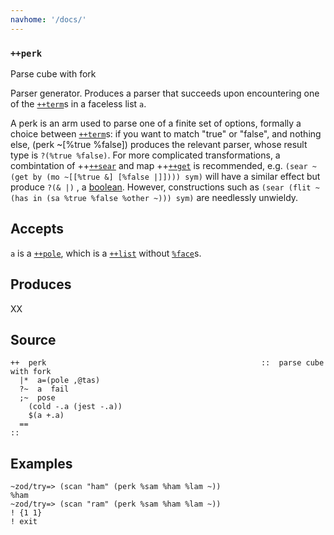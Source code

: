 ```yaml
---
navhome: '/docs/'
---
```


### `++perk`

Parse cube with fork

Parser generator. Produces a parser that succeeds upon encountering one of the
[`++term`]()s in a faceless list `a`.

A perk is an arm used to parse one of a finite set of options, formally a choice
between [`++term`]()s: if you want to match "true" or "false", and nothing else,
(perk ~\[%true %false\]) produces the relevant parser, whose result type is
`?(%true %false)`. For more complicated transformations, a combintation of
++[`++sear`]() and map ++[`++get`]() is recommended, e.g.
`(sear ~(get by (mo ~[[%true &] [%false |]]))) sym)` will have a similar effect
but produce `?(& |)` , a [boolean](). However, constructions such as
`(sear (flit ~(has in (sa %true %false %other ~))) sym)` are needlessly
unwieldy.

## Accepts

`a` is a [`++pole`](), which is a [`++list`]() without [`%face`]()s.

## Produces

XX

## Source

    ++  perk                                                ::  parse cube with fork
      |*  a=(pole ,@tas)
      ?~  a  fail
      ;~  pose 
        (cold -.a (jest -.a))
        $(a +.a)
      ==
    ::

## Examples

    ~zod/try=> (scan "ham" (perk %sam %ham %lam ~))
    %ham
    ~zod/try=> (scan "ram" (perk %sam %ham %lam ~))
    ! {1 1}
    ! exit
